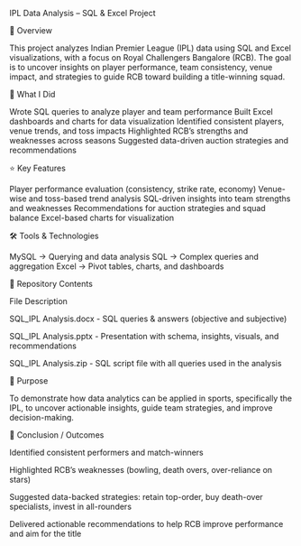 IPL Data Analysis – SQL & Excel Project

📌 Overview

This project analyzes Indian Premier League (IPL) data using SQL and Excel visualizations, with a focus on Royal Challengers Bangalore (RCB). The goal is to uncover insights on player performance, team consistency, venue impact, and strategies to guide RCB toward building a title-winning squad.

🔨 What I Did

Wrote SQL queries to analyze player and team performance
Built Excel dashboards and charts for data visualization
Identified consistent players, venue trends, and toss impacts
Highlighted RCB’s strengths and weaknesses across seasons
Suggested data-driven auction strategies and recommendations

⭐ Key Features

Player performance evaluation (consistency, strike rate, economy)
Venue-wise and toss-based trend analysis
SQL-driven insights into team strengths and weaknesses
Recommendations for auction strategies and squad balance
Excel-based charts for visualization

🛠️ Tools & Technologies

MySQL → Querying and data analysis
SQL → Complex queries and aggregation
Excel → Pivot tables, charts, and dashboards

📂 Repository Contents

File	Description

SQL_IPL Analysis.docx -	SQL queries & answers (objective and subjective)

SQL_IPL Analysis.pptx	- Presentation with schema, insights, visuals, and recommendations

SQL_IPL Analysis.zip - SQL script file with all queries used in the analysis

🎯 Purpose

To demonstrate how data analytics can be applied in sports, specifically the IPL, to uncover actionable insights, guide team strategies, and improve decision-making.

📜 Conclusion / Outcomes

Identified consistent performers and match-winners

Highlighted RCB’s weaknesses (bowling, death overs, over-reliance on stars)

Suggested data-backed strategies: retain top-order, buy death-over specialists, invest in all-rounders

Delivered actionable recommendations to help RCB improve performance and aim for the title

